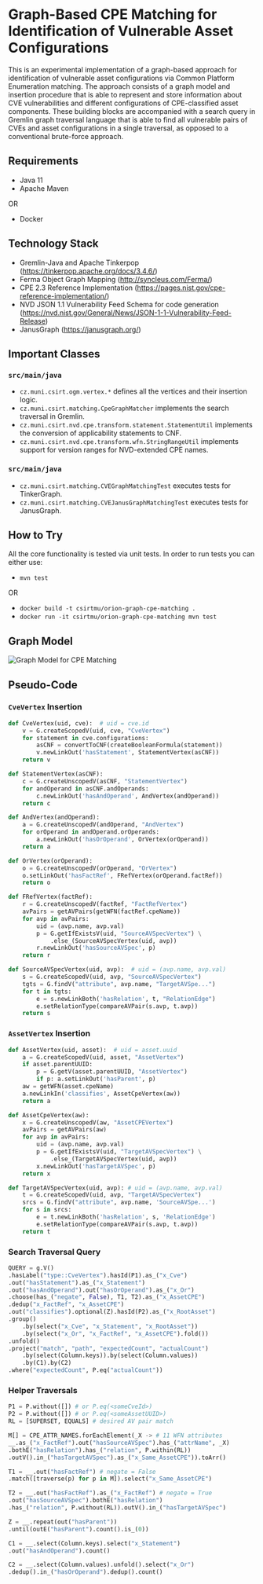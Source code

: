 # Graph-Based CPE Matching for Identification of Vulnerable Asset Configurations

This is an experimental implementation of a graph-based approach for identification of vulnerable asset configurations via Common Platform Enumeration matching. The approach consists of a graph model and insertion procedure that is able to represent and store information about CVE vulnerabilities and different configurations of CPE-classified asset components. These building blocks are accompanied with a search query in Gremlin graph traversal language that is able to find all vulnerable pairs of CVEs and asset configurations in a single traversal, as opposed to a conventional brute-force approach.

## Requirements

* Java 11
* Apache Maven

OR

* Docker

## Technology Stack

* Gremlin-Java and Apache Tinkerpop (https://tinkerpop.apache.org/docs/3.4.6/)
* Ferma Object Graph Mapping (http://syncleus.com/Ferma/)
* CPE 2.3 Reference Implementation (https://pages.nist.gov/cpe-reference-implementation/)
* NVD JSON 1.1 Vulnerability Feed Schema for code generation (https://nvd.nist.gov/General/News/JSON-1-1-Vulnerability-Feed-Release)
* JanusGraph (https://janusgraph.org/)

## Important Classes

### `src/main/java`

* `cz.muni.csirt.ogm.vertex.*` defines all the vertices and their insertion logic.
* `cz.muni.csirt.matching.CpeGraphMatcher` implements the search traversal in Gremlin.
* `cz.muni.csirt.nvd.cpe.transform.statement.StatementUtil` implements the conversion of applicability statements to CNF.
* `cz.muni.csirt.nvd.cpe.transform.wfn.StringRangeUtil` implements support for version ranges for NVD-extended CPE names.

### `src/main/java`

* `cz.muni.csirt.matching.CVEGraphMatchingTest` executes tests for TinkerGraph.
* `cz.muni.csirt.matching.CVEJanusGraphMatchingTest` executes tests for JanusGraph.

## How to Try

All the core functionality is tested via unit tests. In order to run tests you can either use:

* `mvn test`

OR

* `docker build -t csirtmu/orion-graph-cpe-matching .`
* `docker run -it csirtmu/orion-graph-cpe-matching mvn test`

## Graph Model

![Graph Model for CPE Matching](./docs/model.png)

## Pseudo-Code

### `CveVertex` Insertion

```python
def CveVertex(uid, cve):  # uid = cve.id
    v = G.createScopedV(uid, cve, "CveVertex")
    for statement in cve.configurations:
        asCNF = convertToCNF(createBooleanFormula(statement))
        v.newLinkOut('hasStatement', StatementVertex(asCNF))
    return v

def StatementVertex(asCNF):
    c = G.createUnscopedV(asCNF, "StatementVertex")
    for andOperand in asCNF.andOperands:
        c.newLinkOut('hasAndOperand', AndVertex(andOperand))
    return c

def AndVertex(andOperand):
    a = G.createUnscopedV(andOperand, "AndVertex")
    for orOperand in andOperand.orOperands:
        a.newLinkOut('hasOrOperand', OrVertex(orOperand))
    return a

def OrVertex(orOperand):
    o = G.createUnscopedV(orOperand, "OrVertex")
    o.setLinkOut('hasFactRef', FRefVertex(orOperand.factRef))
    return o

def FRefVertex(factRef):
    r = G.createUnscopedV(factRef, "FactRefVertex")
    avPairs = getAVPairs(getWFN(factRef.cpeName))
    for avp in avPairs:
        uid = (avp.name, avp.val)
        p = G.getIfExistsV(uid, "SourceAVSpecVertex") \
            .else_(SourceAVSpecVertex(uid, avp))
        r.newLinkOut('hasSourceAVSpec', p)
    return r

def SourceAVSpecVertex(uid, avp):  # uid = (avp.name, avp.val)
    s = G.createScopedV(uid, avp, "SourceAVSpecVertex")
    tgts = G.findV("attribute", avp.name, "TargetAVSpe...")
    for t in tgts:
        e = s.newLinkBoth('hasRelation', t, "RelationEdge")
        e.setRelationType(compareAVPair(s.avp, t.avp))
    return s
```

### `AssetVertex` Insertion

```python
def AssetVertex(uid, asset):  # uid = asset.uuid
    a = G.createScopedV(uid, asset, "AssetVertex")
    if asset.parentUUID:
        p = G.getV(asset.parentUUID, "AssetVertex")
        if p: a.setLinkOut('hasParent', p)
    aw = getWFN(asset.cpeName)
    a.newLinkIn('classifies', AssetCpeVertex(aw))
    return a

def AssetCpeVertex(aw):
    x = G.createUnscopedV(aw, "AssetCPEVertex")
    avPairs = getAVPairs(aw)
    for avp in avPairs:
        uid = (avp.name, avp.val)
        p = G.getIfExistsV(uid, "TargetAVSpecVertex") \
            .else_(TargetAVSpecVertex(uid, avp))
        x.newLinkOut('hasTargetAVSpec', p)
    return x

def TargetAVSpecVertex(uid, avp): # uid = (avp.name, avp.val)
    t = G.createScopedV(uid, avp, "TargetAVSpecVertex")
    srcs = G.findV("attribute", avp.name, 'SourceAVSpe...')
    for s in srcs:
        e = t.newLinkBoth('hasRelation', s, 'RelationEdge')
        e.setRelationType(compareAVPair(s.avp, t.avp))
    return t
```

### Search Traversal Query 

```python
QUERY = g.V()
.hasLabel("type::CveVertex").hasId(P1).as_("x_Cve")
.out("hasStatement").as_("x_Statement")
.out("hasAndOperand").out("hasOrOperand").as_("x_Or")
.choose(has_("negate", False), T1, T2).as_("x_AssetCPE")
.dedup("x_FactRef", "x_AssetCPE")
.out("classifies").optional(Z).hasId(P2).as_("x_RootAsset")
.group()
	.by(select("x_Cve", "x_Statement", "x_RootAsset"))
	.by(select("x_Or", "x_FactRef", "x_AssetCPE").fold())
.unfold()
.project("match", "path", "expectedCount", "actualCount")
	.by(select(Column.keys)).by(select(Column.values))
	.by(C1).by(C2)
.where("expectedCount", P.eq("actualCount"))
```

### Helper Traversals

```python
P1 = P.without([]) # or P.eq(<someCveId>)
P2 = P.without([]) # or P.eq(<someAssetUUID>)
RL = [SUPERSET, EQUALS] # desired AV pair match

M[] = CPE_ATTR_NAMES.forEachElement(_X -> # 11 WFN attributes
__.as_("x_FactRef").out("hasSourceAVSpec").has_("attrName", _X)
.bothE("hasRelation").has_("relation", P.within(RL))
.outV().in_("hasTargetAVSpec").as_("x_Same_AssetCPE")).toArr()

T1 = __.out("hasFactRef") # negate = False
.match([traverse(p) for p in M]).select("x_Same_AssetCPE")

T2 = __.out("hasFactRef").as_("x_FactRef") # negate = True
.out("hasSourceAVSpec").bothE("hasRelation")
.has_("relation", P.without(RL)).outV().in_("hasTargetAVSpec")

Z = __.repeat(out("hasParent"))
.until(outE("hasParent").count().is_(0))

C1 = __.select(Column.keys).select("x_Statement")
.out("hasAndOperand").count()

C2 = __.select(Column.values).unfold().select("x_Or")
.dedup().in_("hasOrOperand").dedup().count()
```



